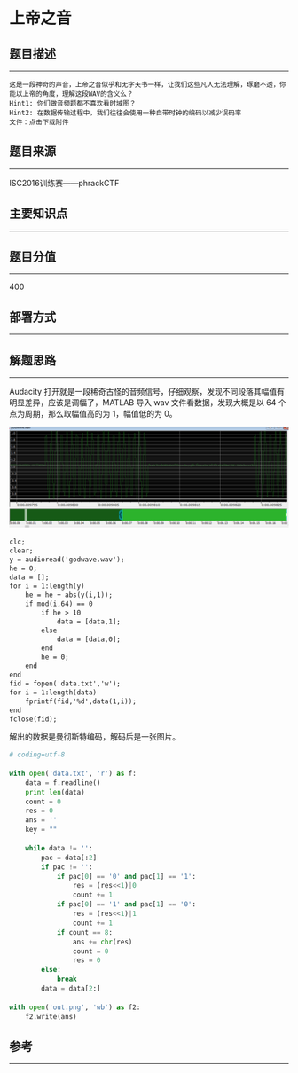 # 上帝之音

## 题目描述
---
```
这是一段神奇的声音，上帝之音似乎和无字天书一样，让我们这些凡人无法理解，琢磨不透，你能以上帝的角度，理解这段WAV的含义么？
Hint1: 你们做音频题都不喜欢看时域图？
Hint2: 在数据传输过程中，我们往往会使用一种自带时钟的编码以减少误码率
文件：点击下载附件
```

## 题目来源
---
ISC2016训练赛——phrackCTF

## 主要知识点
---


## 题目分值
---
400

## 部署方式
---


## 解题思路
---

Audacity 打开就是一段稀奇古怪的音频信号，仔细观察，发现不同段落其幅值有明显差异，应该是调幅了，MATLAB 导入 wav 文件看数据，发现大概是以 64 个点为周期，那么取幅值高的为 1，幅值低的为 0。

![](images/2021-06-13-18-18-22.png)

```
clc;
clear;
y = audioread('godwave.wav');
he = 0;
data = [];
for i = 1:length(y)
    he = he + abs(y(i,1));
    if mod(i,64) == 0
        if he > 10
            data = [data,1];
        else
            data = [data,0];
        end
        he = 0;
    end
end
fid = fopen('data.txt','w');
for i = 1:length(data)
    fprintf(fid,'%d',data(1,i));
end
fclose(fid);
```


解出的数据是曼彻斯特编码，解码后是一张图片。

```python
# coding=utf-8

with open('data.txt', 'r') as f:
    data = f.readline()
    print len(data)
    count = 0
    res = 0
    ans = ''
    key = ""

    while data != '':
        pac = data[:2]
        if pac != '':
            if pac[0] == '0' and pac[1] == '1':
                res = (res<<1)|0
                count += 1
            if pac[0] == '1' and pac[1] == '0':
                res = (res<<1)|1
                count += 1
            if count == 8:
                ans += chr(res)
                count = 0
                res = 0
        else:
            break
        data = data[2:]

with open('out.png', 'wb') as f2:
    f2.write(ans)
```

## 参考
---
